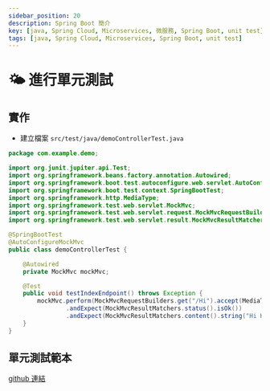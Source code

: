 ```yaml
---
sidebar_position: 20
description: Spring Boot 簡介
key: [java, Spring Cloud, Microservices, 微服務, Spring Boot, unit test]
tags: [java, Spring Cloud, Microservices, Spring Boot, unit test]
---
```


# 🌤️ 進行單元測試

## 實作

- 建立檔案 `src/test/java/demoControllerTest.java`

```java
package com.example.demo;

import org.junit.jupiter.api.Test;
import org.springframework.beans.factory.annotation.Autowired;
import org.springframework.boot.test.autoconfigure.web.servlet.AutoConfigureMockMvc;
import org.springframework.boot.test.context.SpringBootTest;
import org.springframework.http.MediaType;
import org.springframework.test.web.servlet.MockMvc;
import org.springframework.test.web.servlet.request.MockMvcRequestBuilders;
import org.springframework.test.web.servlet.result.MockMvcResultMatchers;

@SpringBootTest
@AutoConfigureMockMvc
public class demoControllerTest {

    @Autowired
    private MockMvc mockMvc;

    @Test
    public void testIndexEndpoint() throws Exception {
        mockMvc.perform(MockMvcRequestBuilders.get("/Hi").accept(MediaType.APPLICATION_JSON))
                .andExpect(MockMvcResultMatchers.status().isOk())
                .andExpect(MockMvcResultMatchers.content().string("Hi Hi"));
    }
}
```

## 單元測試範本

[github 連結](https://github.com/LonelyYeezhiChicken/spring-boot-demo/tree/unitTest)
